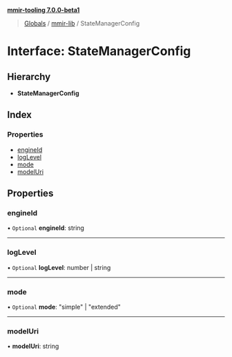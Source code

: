**[mmir-tooling 7.0.0-beta1](../README.md)**

> [Globals](../README.md) / [mmir-lib](../modules/mmir_lib.md) / StateManagerConfig

# Interface: StateManagerConfig

## Hierarchy

* **StateManagerConfig**

## Index

### Properties

* [engineId](mmir_lib.statemanagerconfig.md#engineid)
* [logLevel](mmir_lib.statemanagerconfig.md#loglevel)
* [mode](mmir_lib.statemanagerconfig.md#mode)
* [modelUri](mmir_lib.statemanagerconfig.md#modeluri)

## Properties

### engineId

• `Optional` **engineId**: string

___

### logLevel

• `Optional` **logLevel**: number \| string

___

### mode

• `Optional` **mode**: \"simple\" \| \"extended\"

___

### modelUri

•  **modelUri**: string
